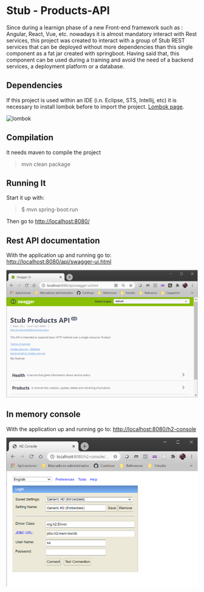 # Stub - Products-API


Since during a learnign phase of a new Front-end framework such as : Angular, React, Vue, etc. nowadays it is almost mandatory interact with Rest services, this project was created to interact with a group of Stub REST services that can be deployed without more dependencies than this single component as a fat jar created with springboot. Having said that, this component can be used during a training and avoid the need of a backend services, a deployment platform or a database. 

## Dependencies 

If this project is used within an IDE (i.n. Eclipse, STS, Intellij, etc) it is necessary to install lombok before to import the project. [Lombok page](https://projectlombok.org/).

![lombok](https://projectlombok.org/img/lombok-installer.png)


## Compilation

It needs maven to compile the project

  > mvn clean package 

## Running It

Start it up with:

  > $ mvn spring-boot:run
   
Then go to <http://localhost:8080/>


## Rest API documentation

With the application up and running go to: <http://localhost:8080/api/swagger-ui.html>

![swagger](https://github.com/capgemini-salvgonz/stub-products-api/blob/development/swagger-ui.png)

## In memory console

With the application up and running go to: <http://localhost:8080/h2-console>

![h2-console](https://github.com/capgemini-salvgonz/stub-products-api/blob/development/H2-console.png)


